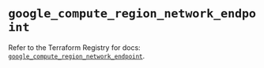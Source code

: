 # `google_compute_region_network_endpoint`

Refer to the Terraform Registry for docs: [`google_compute_region_network_endpoint`](https://registry.terraform.io/providers/hashicorp/google/6.44.0/docs/resources/compute_region_network_endpoint).
